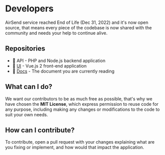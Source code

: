 # Developers

AirSend service reached End of Life (Dec 31, 2022) and it's now open source, that means every piece of the codebase is now shared with the community and needs your help to continue alive.

## Repositories

* 🚀 API - PHP and Node.js backend application
* 🎨 [UI](https://github.com/airsend-io/ui) - Vue.js 2 front-end application
* 📜 [Docs](https://github.com/airsend-io/docs) - The document you are currently reading

## What can I do?

We want our contributors to be as much free as possible, that's why we have chosen the **MIT License**, which express permission to reuse code for any purpose, including making any changes or modifications to the code to suit your own needs.

## How can I contribute?

To contribute, open a pull request with your changes explaining what are you fixing or implement, and how would that impact the application.